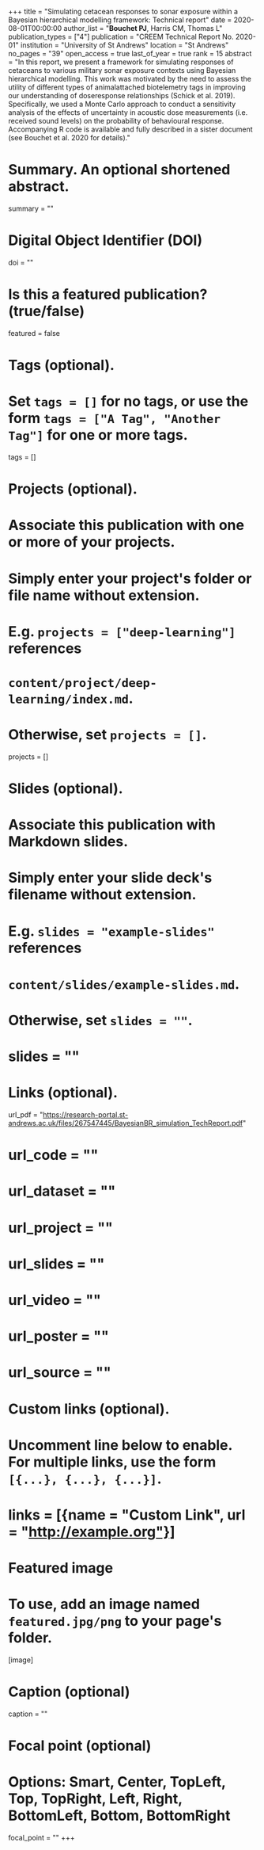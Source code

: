 +++
title = "Simulating cetacean responses to sonar exposure within a Bayesian hierarchical modelling framework: Technical report"
date = 2020-08-01T00:00:00
author_list = "<strong>Bouchet PJ</strong>, Harris CM, Thomas L"
publication_types = ["4"]
publication = "CREEM Technical Report No. 2020-01"
institution = "University of St Andrews"
location = "St Andrews"
no_pages = "39"
open_access = true
last_of_year = true
rank = 15
abstract = "In this report, we present a framework for simulating responses of cetaceans to various military sonar exposure contexts using Bayesian hierarchical modelling. This work was motivated by the need to assess the utility of different types of animal­attached biotelemetry tags in improving our understanding of doseresponse relationships (Schick et al. 2019). Specifically, we used a Monte Carlo approach to conduct a sensitivity analysis of the effects of uncertainty in acoustic dose measurements (i.e. received sound levels) on the probability of behavioural response. Accompanying R code is available and fully described in a sister document (see Bouchet et al. 2020 for details)."

# Summary. An optional shortened abstract.
summary = ""

# Digital Object Identifier (DOI)
doi = ""

# Is this a featured publication? (true/false)
featured = false

# Tags (optional).
#   Set `tags = []` for no tags, or use the form `tags = ["A Tag", "Another Tag"]` for one or more tags.
tags = []

# Projects (optional).
#   Associate this publication with one or more of your projects.
#   Simply enter your project's folder or file name without extension.
#   E.g. `projects = ["deep-learning"]` references
#   `content/project/deep-learning/index.md`.
#   Otherwise, set `projects = []`.
projects = []

# Slides (optional).
#   Associate this publication with Markdown slides.
#   Simply enter your slide deck's filename without extension.
#   E.g. `slides = "example-slides"` references
#   `content/slides/example-slides.md`.
#   Otherwise, set `slides = ""`.
# slides = ""

# Links (optional).
url_pdf = "https://research-portal.st-andrews.ac.uk/files/267547445/BayesianBR_simulation_TechReport.pdf"
# url_code = ""
# url_dataset = ""
# url_project = ""
# url_slides = ""
# url_video = ""
# url_poster = ""
# url_source = ""

# Custom links (optional).
#   Uncomment line below to enable. For multiple links, use the form `[{...}, {...}, {...}]`.
# links = [{name = "Custom Link", url = "http://example.org"}]

# Featured image
# To use, add an image named `featured.jpg/png` to your page's folder.
[image]
  # Caption (optional)
  caption = ""

  # Focal point (optional)
  # Options: Smart, Center, TopLeft, Top, TopRight, Left, Right, BottomLeft, Bottom, BottomRight
  focal_point = ""
+++
